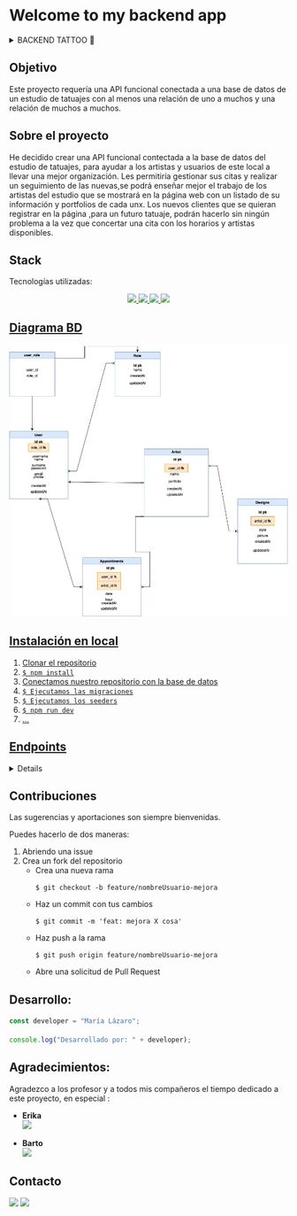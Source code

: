 # Welcome to my backend app

<details>
  <summary>BACKEND TATTOO 📝</summary>
  <ol>
    <li><a href="#objetivo">Objetivo</a></li>
    <li><a href="#sobre-el-proyecto">Sobre el proyecto</a></li>
    <li><a href="#stack">Stack</a></li>
    <li><a href="#diagrama-bd">Diagrama</a></li>
    <li><a href="#instalación-en-local">Instalación</a></li>
    <li><a href="#endpoints">Endpoints</a></li>
    <li><a href="#contribuciones">Contribuciones</a></li>
    <li><a href="#desarrollo">Desarrollo</a></li>
    <li><a href="#agradecimientos">Agradecimientos</a></li>
    <li><a href="#contacto">Contacto</a></li>
  </ol>
</details>

## Objetivo

Este proyecto requería una API funcional conectada a una base de datos de un estudio de tatuajes con al menos una relación de uno a muchos y una relación de muchos a muchos.

## Sobre el proyecto

He decidido crear una API funcional contectada a la base de datos del estudio de tatuajes, para ayudar a los artistas y usuarios de este local a llevar una mejor organización. Les permitiría gestionar sus citas y realizar un seguimiento de las nuevas,se podrá enseñar mejor el trabajo de los artistas del estudio que se mostrará en la página web con un listado de su información y portfolios de cada unx. Los nuevos clientes que se quieran registrar en la página ,para un futuro tatuaje, podrán hacerlo sin ningún problema a la vez que concertar una cita con los horarios y artistas disponibles.

## Stack

Tecnologías utilizadas:

<div align = "center">

<a href="https://www.expressjs.com/">
    <img src= "https://img.shields.io/badge/express.js-%23404d59.svg?style=for-the-badge&logo=express&logoColor=%2361DAFB"/>
</a>
<a href="https://nodejs.org/es/">
    <img src= "https://img.shields.io/badge/node.js-026E00?style=for-the-badge&logo=node.js&logoColor=white"/>
</a>
<a href="https://developer.mozilla.org/es/docs/Web/JavaScript">
    <img src= "https://img.shields.io/badge/javascipt-EFD81D?style=for-the-badge&logo=javascript&logoColor=black"/>
</a>

<a href= "https://www.postman.com">
<img src="https://www.digitalcomtech.com/wp-content/uploads/2022/10/postman-logo.png">
 </div>

## Diagrama BD

<img src ="img/DIAGRAME BACKENDTATTOO.jpg">

## Instalación en local

1. Clonar el repositorio
2. `$ npm install`
3. Conectamos nuestro repositorio con la base de datos
4. `$ Ejecutamos las migraciones`
5. `$ Ejecutamos los seeders`
6. `$ npm run dev`
7. ...

## Endpoints

<details>
<summary>Endpoints</summary>
Dependiendo de si eres admin o no puedes acceder a según qué endpoint.

- AUTH

  - REGISTER

          POST http://localhost:3000/api/register

    body:

    ```js
        {
        "username": "Marialv",
        "name": "Maria",
        "surname": "Lázaro",
        "email": "marialv@example.com",
        "phone": "6884040",
        "password": "12345678"
        }
    ```

  - LOGIN

          POST http://localhost:3000/api/login

    body:

    ```js
        {
            "email": "marialv@example.com",
            "password": "12345678"
        }
    ```

- USUARIOS

   -  VER TODOS LOS USUARIOS 
        
        
            GET http://localhost:3000/api/user

    - PERFIL DE USUARIO
             
             GET http://localhost:3000/api/user/:id
   
    - MODIFICACION DE DATOS DEL PERFIL
             
             PATCH http://localhost:3000/api/user/:id
            
- ARTISTAS
     -  VER TODOS LOS ARTISTAS
        
        
            GET http://localhost:3000/api/artist
    
- CITAS
     - CREACIÓN DE CITAS
        POST http://localhost:3000/api/appointments


    body:

    ```js
        {
            "user_id": 3,
            "artist_id": 5,
            "hour": "16:30H",
            "date": "25 ENERO",
        }
    ```
    - EDITAR CITAS
       
        PATCH http://localhost:3000/api/appointments/:id

    - ELIMINACIÓN DE CITAS
        
        DELETE http://localhost:3000/api/appointments/:id

    - VER TODAS LAS CITAS COMO CLIENTE
          GET http://localhost:3000/api/appointments/:id
   
    - VER TODAS LAS CITAS COMO TATUADOR
        GET http://localhost:3000/api/appointments/miscitas/:id
     

  </details>

## Contribuciones

Las sugerencias y aportaciones son siempre bienvenidas.

Puedes hacerlo de dos maneras:

1. Abriendo una issue
2. Crea un fork del repositorio
   - Crea una nueva rama
     ```
     $ git checkout -b feature/nombreUsuario-mejora
     ```
   - Haz un commit con tus cambios
     ```
     $ git commit -m 'feat: mejora X cosa'
     ```
   - Haz push a la rama
     ```
     $ git push origin feature/nombreUsuario-mejora
     ```
   - Abre una solicitud de Pull Request



## Desarrollo:

```js
const developer = "María Lázaro";

console.log("Desarrollado por: " + developer);
```

## Agradecimientos:

Agradezco a los profesor y a todos mis compañeros el tiempo dedicado a este proyecto, en especial :

-  **Erika**  
  <a href="https://github.com/AkireOrl" target="_blank"><img src="https://img.shields.io/badge/github-24292F?style=for-the-badge&logo=github&logoColor=white" target="_blank"></a>

- **Barto**  
  <a href="" target="_blank"><img src="https://img.shields.io/badge/github-24292F?style=for-the-badge&logo=github&logoColor=red" target="_blank"></a>

## Contacto

<a href = "mailto:holamarialazaro@gmail.com"><img src="https://img.shields.io/badge/Gmail-C6362C?style=for-the-badge&logo=gmail&logoColor=white" target="_blank"></a>
<a href="https://www.linkedin.com/in/linkedinUser/" target="_blank"><img src="https://img.shields.io/badge/-LinkedIn-%230077B5?style=for-the-badge&logo=linkedin&logoColor=white" target="_blank"></a>

</p>
